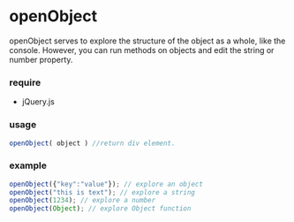 # openObject
openObject serves to explore the structure of the object as a whole, like the console. However, you can run methods on objects and edit the string or number property.

### require
 - jQuery.js

### usage
```javascript
openObject( object ) //return div element.
```

### example
```javascript
openObject({"key":"value"}); // explore an object
openObject("this is text"); // explore a string
openObject(1234); // explore a number
openObject(Object); // explore Object function
```
